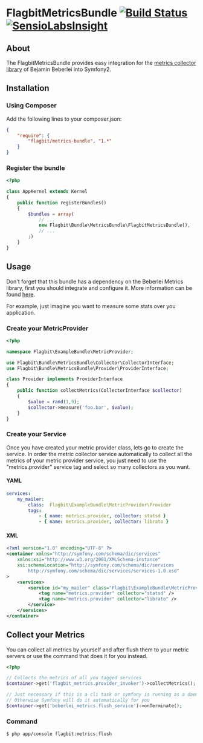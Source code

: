 # FlagbitMetricsBundle [![Build Status](https://travis-ci.org/Flagbit/FlagbitMetricsBundle.svg?branch=master)](https://travis-ci.org/Flagbit/FlagbitMetricsBundle) [![SensioLabsInsight](https://insight.sensiolabs.com/projects/073d1c3c-d8d5-4abf-93f5-b2107b33cea8/mini.png)](https://insight.sensiolabs.com/projects/073d1c3c-d8d5-4abf-93f5-b2107b33cea8)

## About

The FlagbitMetricsBundle provides easy integration for the [metrics collector library](https://github.com/beberlei/metrics) 
of Bejamin Beberlei into Symfony2.

## Installation

### Using Composer

Add the following lines to your composer.json:

```json
{
    "require": {
        "flagbit/metrics-bundle", "1.*"
    }
}
```

### Register the bundle

```php
<?php

class AppKernel extends Kernel
{
    public function registerBundles()
    {
        $bundles = array(
            // ...
            new Flagbit\Bundle\MetricsBundle\FlagbitMetricsBundle(),
            // ...
        ;)
    }
}
```

## Usage

Don't forget that this bundle has a dependency on the Beberlei Metrics library, first you should integrate and configure
 it. More information can be found [here](https://github.com/beberlei/metrics).

For example, just imagine you want to measure some stats over you application.

### Create your MetricProvider

```php
<?php

namespace Flagbit\ExampleBundle\MetricProvider;

use Flagbit\Bundle\MetricsBundle\Collector\CollectorInterface;
use Flagbit\Bundle\MetricsBundle\Provider\ProviderInterface;

class Provider implements ProviderInterface
{
    public function collectMetrics(CollectorInterface $collector)
    {
        $value = rand(1,9);
        $collector->measure('foo.bar', $value);
    }
}
```

### Create your Service

Once you have created your metric provider class, lets go to create the service. In order the metric collector service 
automatically to collect all the metrics of your metric provider service, you just need to use the "metrics.provider" 
service tag and select so many collectors as you want.

#### YAML

```yml
services:
    my_mailer:
        class:  Flagbit\ExampleBundle\MetricProvider\Provider
        tags:
            - { name: metrics.provider, collector: statsd }
            - { name: metrics.provider, collector: librato }
```
#### XML

```xml
<?xml version="1.0" encoding="UTF-8" ?>
<container xmlns="http://symfony.com/schema/dic/services"
    xmlns:xsi="http://www.w3.org/2001/XMLSchema-instance"
    xsi:schemaLocation="http://symfony.com/schema/dic/services
        http://symfony.com/schema/dic/services/services-1.0.xsd"
>
    <services>
        <service id="my_mailer" class="Flagbit\ExampleBundle\MetricProvider\Provider">
            <tag name="metrics.provider" collector="statsd" />
            <tag name="metrics.provider" collector="librato" />
        </service>
    </services>
</container>
```

## Collect your Metrics

You can collect all metrics by yourself and after flush them to your metric servers or use the command that does 
it for you instead.

```php
<?php

// Collects the metrics of all you tagged services
$container->get('flagbit_metrics.provider_invoker')->collectMetrics();

// Just necessary if this is a cli task or symfony is running as a daemon
// Otherwise Symfony will do it automatically for you 
$container->get('beberlei_metrics.flush_service')->onTerminate();
```

### Command

```bash
$ php app/console flagbit:metrics:flush
```

